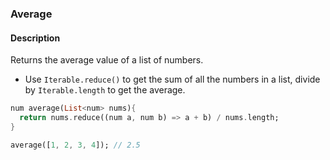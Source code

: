 ### Average

#### Description



Returns the average value of a list of numbers.

- Use `Iterable.reduce()` to get the sum of all the numbers in a list, divide by `Iterable.length` to get the average.

```dart
num average(List<num> nums){
  return nums.reduce((num a, num b) => a + b) / nums.length;
}
```

```dart
average([1, 2, 3, 4]); // 2.5
```
